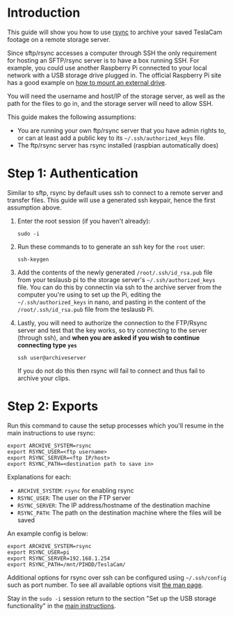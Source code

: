 # Introduction
This guide will show you how to use [rsync](https://rsync.samba.org/) to archive your saved TeslaCam footage on a remote storage server.

Since sftp/rsync accesses a computer through SSH the only requirement for hosting an SFTP/rsync server is to have a box running SSH. For example, you could use another Raspberry Pi connected to your local network with a USB storage drive plugged in. The official Raspberry Pi site has a good example on [how to mount an external drive](https://www.raspberrypi.org/documentation/configuration/external-storage.md).

You will need the username and host/IP of the storage server, as well as the path for the files to go in, and the storage server will need to allow SSH.

This guide makes the following assumptions:
* You are running your own ftp/rsync server that you have admin rights to, or can at least add a public key to its `~/.ssh/authorized_keys` file.
* The ftp/rsync server has rsync installed (raspbian automatically does)

# Step 1: Authentication
Similar to sftp, rsync by default uses ssh to connect to a remote server and transfer files. This guide will use a generated ssh keypair, hence the first assumption above.

1. Enter the root session (if you haven't already):
   ```
   sudo -i
   ```

1. Run these commands to to generate an ssh key for the `root` user:
   ```
   ssh-keygen
   ```

1. Add the contents of the newly generated `/root/.ssh/id_rsa.pub` file from your teslausb pi to the storage server's `~/.ssh/authorized_keys` file. You can do this by connectin via ssh to the archive server from the computer you're using to set up the Pi, editing the `~/.ssh/authorized_keys` in nano, and pasting in the content of the `/root/.ssh/id_rsa.pub` file from the teslausb Pi.

1. Lastly, you will need to authorize the connection to the FTP/Rsync server and test that the key works, so try connecting to the server (through ssh), and **when you are asked if you wish to continue connecting type `yes`**
   ```
   ssh user@archiveserver
   ```
   If you do not do this then rsync will fail to connect and thus fail to archive your clips.

# Step 2: Exports
Run this command to cause the setup processes which you'll resume in the main instructions to use rsync:

```
export ARCHIVE_SYSTEM=rsync
export RSYNC_USER=<ftp username>
export RSYNC_SERVER=<ftp IP/host>
export RSYNC_PATH=<destination path to save in>
```
Explanations for each:
* `ARCHIVE_SYSTEM`: `rsync` for enabling rsync
* `RSYNC_USER`: The user on the FTP server
* `RSYNC_SERVER`: The IP address/hostname of the destination machine
* `RSYNC_PATH`: The path on the destination machine where the files will be saved

An example config is below:
```
export ARCHIVE_SYSTEM=rsync
export RSYNC_USER=pi
export RSYNC_SERVER=192.168.1.254
export RSYNC_PATH=/mnt/PIHDD/TeslaCam/
```

Additional options for rsync over ssh can be configured using `~/.ssh/config` such as port number. To see all available options visit [the man page](https://linux.die.net/man/5/ssh_config).

Stay in the `sudo -i` session return to the section "Set up the USB storage functionality" in the [main instructions](../README.md).
